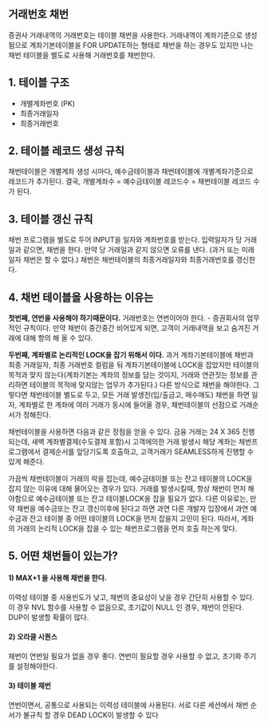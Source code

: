 ## 거래번호 채번

증권사 거래내역의 거래번호는 테이블 채번을 사용한다. 거래내역이 계좌기준으로 생성됨으로 계좌기본테이블을 FOR UPDATE하는 형태로 채번을 하는 경우도 있지만 나는 채번 테이블을 별도로 사용해 거래번호를 채번한다.

## 1. 테이블 구조

- 개별계좌번호 (PK)
- 최종거래일자
- 최종거래번호

## 2. 테이블 레코드 생성 규칙

채번테이블은 개별계좌 생성 시마다, 예수금테이블과 채번테이블에 개별계좌기준으로 레코드가 추가된다. 결국, 개별계좌수 = 예수금테이블 레코드수 = 채번테이블 레코드 수 가 된다.

## 3. 테이블 갱신 규칙

채번 프로그램을 별도로 두어 INPUT을 일자와 계좌번호를 받는다. 입력일자가 당 거래일과 같으면, 채번을 한다. 만약 당 거래일과 같지 않으면 오류를 낸다. (과거 또는 미래 일자 채번은 할 수 없다.) 채번은 채번테이블의 최종거래일자와 최종거래번호를 갱신한다.



## 4. 채번 테이블을 사용하는 이유는

**첫번째, 연번을 사용해야 하기때문이다.** 거래번호는 연번이어야 한다. - 증권회사의 업무적인 규칙이다. 만약 채번이 중간중간 비어있게 되면, 고객이 거래내역을 보고 숨겨진 거래에 대해 항의 해 올 수 있다.

**두번째, 계좌별로 논리적인 LOCK을 잡기 위해서 이다.** 과거 계좌기본테이블에 채번과 최종 거래일자, 최종 거래번호 컬럼을 둬 계좌기본테이블에 LOCK을 잡았지만 테이블의 목적과 맞지 않는다(계좌기본는 계좌의 정보를 담는 것이지, 거래와 연관짓는 정보를 관리하면 테이블의 목적에 맞지않는 업무가 추가된다.) 다른 방식으로 채번을 해야한다. 그렇다면 채번테이블 별도로 두고, 모든 거래 발생전(입/출금고, 매수매도) 채번을 하면 일자, 계좌별로 한 계좌에 여러 거래가 동시에 들어올 경우, 채번테이블의 선점으로 거래순서가 정해진다.

채번테이블을 사용하면 다음과 같은 장점을 얻을 수 있다. 금융 거래는 24 X 365 진행되는데, 새벽 계좌별결제(수도결제 포함)시 고객에의한 거래 발생시 해당 계좌는 채번프로그램에서 결제순서를 앞당기도록 호출하고, 고객거래가 SEAMLESS하게 진행할 수 있게 해준다.

가끔씩 채번테이블이 거래의 락을 잡는데, 예수금테이블 또는 잔고 테이블의 LOCK을 잡지 않는 이유에 대해 물어오는 경우가 있다. 거래를 발생시킬때, 항상 채번이 먼저 해야함으로 예수금테이블 또는 잔고 테이블LOCK을 잡을 필요가 없다. 다른 이유로는, 만약 채번을 예수금또는 잔고 갱신이후에 된다고 하면 과연 다른 개발자 입장에서 과연 예수금과 잔고 테이블 중 어떤 테이블의 LOCK을 먼저 잡을지 고민이 된다. 따라서, 계좌의 거래의 논리적 LOCK을 잡을 수 있는 채번프로그램을 먼저 호출 하는게 맞다.

## 5. 어떤 채번들이 있는가?

#### 1)  MAX+1 을 사용해 채번을 한다.

이력성 테이블 중 사용빈도가 낮고, 채번의 중요성이 낮을 경우 간단히 사용할 수 있다. 이 경우 NVL 함수를 사용할 수 없음으로, 초기값이 NULL 인 경우, 채번이 안된다. DUP이 발생할 확률이 많다.

#### 2) 오라클 시퀀스

채번이 연번일 필요가 없을 경우 좋다. 연번이 필요할 경우 사용할 수 없고, 초기화 주기를 설정해야한다.

#### 3) 테이블 채번

연번이면서, 공통으로 사용되는 이력성 테이블에 사용된다. 서로 다른 세션에서 채번 순서가 불규칙 할 경우 DEAD LOCK이 발생할 수 있다
